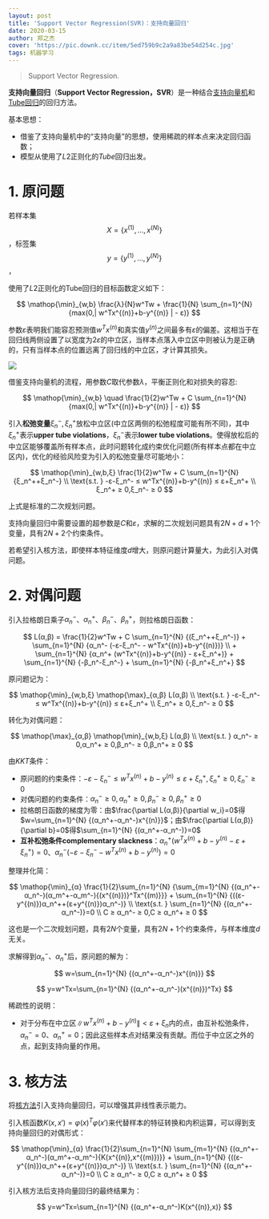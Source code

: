 ```yaml
---
layout: post
title: 'Support Vector Regression(SVR)：支持向量回归'
date: 2020-03-15
author: 郑之杰
cover: 'https://pic.downk.cc/item/5ed759b9c2a9a83be54d254c.jpg'
tags: 机器学习
---
```


> Support Vector Regression.

**支持向量回归**（**Support Vector Regression，SVR**）是一种结合[支持向量机](https://0809zheng.github.io/2020/03/14/SVM.html)和[Tube回归](https://0809zheng.github.io/2020/03/29/tube.html)的回归方法。

基本思想：
- 借鉴了支持向量机中的“支持向量”的思想，使用稀疏的样本点来决定回归函数；
- 模型从使用了$L2$正则化的$Tube$回归出发。

# 1. 原问题
若样本集$$X=\{x^{(1)},...,x^{(N)}\}$$，标签集$$y=\{y^{(1)},...,y^{(N)}\}$$，

使用了$L2$正则化的Tube回归的目标函数定义如下：

$$ \mathop{\min}_{w,b}  \frac{λ}{N}w^Tw + \frac{1}{N} \sum_{n=1}^{N} {max(0,| w^Tx^{(n)}+b-y^{(n)} | - ε)} $$

参数$ε$表明我们能容忍预测值$w^Tx^{(n)}$和真实值$y^{(n)}$之间最多有$ε$的偏差。这相当于在回归线两侧设置了以宽度为$2ε$的中立区，当样本点落入中立区中则被认为是正确的，只有当样本点的位置远离了回归线的中立区，才计算其损失。

![](https://pic.downk.cc/item/5ed759b9c2a9a83be54d254c.jpg)

借鉴支持向量机的流程，用参数$C$取代参数$λ$，平衡正则化和对损失的容忍:

$$ \mathop{\min}_{w,b} \quad \frac{1}{2}w^Tw + C \sum_{n=1}^{N} {max(0,| w^Tx^{(n)}+b-y^{(n)} | - ε)} $$

引入**松弛变量**$ξ_n^-,ξ_n^+$放松中立区(中立区两侧的松弛程度可能有所不同)，其中$ξ_n^+$表示**upper tube violations**，$ξ_n^-$表示**lower tube violations**。使得放松后的中立区能够覆盖所有样本点，此时问题转化成约束优化问题(所有样本点都在中立区内)，优化的经验风险变为引入的松弛变量尽可能地小：

$$ \mathop{\min}_{w,b,ξ}  \frac{1}{2}w^Tw + C \sum_{n=1}^{N} {ξ_n^++ξ_n^-} \\ \text{s.t. }  -ε-ξ_n^- ≤ w^Tx^{(n)}+b-y^{(n)} ≤ ε+ξ_n^+ \\ ξ_n^+ ≥ 0,ξ_n^- ≥ 0 $$

上式是标准的二次规划问题。

支持向量回归中需要设置的超参数是$C$和$ε$，求解的二次规划问题具有$2N+d+1$个变量，具有$2N+2$个约束条件。

若希望引入核方法，即使样本特征维度$d$增大，则原问题计算量大，为此引入对偶问题。

# 2. 对偶问题
引入拉格朗日乘子$α_n^-$、$α_n^+$、$β_n^-$、$β_n^+$，则拉格朗日函数：

$$ L(α,β) = \frac{1}{2}w^Tw + C \sum_{n=1}^{N} {(ξ_n^++ξ_n^-)} + \sum_{n=1}^{N} {α_n^- (-ε-ξ_n^- - w^Tx^{(n)}+b-y^{(n)})} \\ + \sum_{n=1}^{N} {α_n^+ (w^Tx^{(n)}+b-y^{(n)} - ε+ξ_n^+)} + \sum_{n=1}^{N} {-β_n^-ξ_n^-} + \sum_{n=1}^{N} {-β_n^+ξ_n^+} $$

原问题记为：

$$ \mathop{\min}_{w,b,ξ}  \mathop{\max}_{α,β}  L(α,β) \\ \text{s.t. } -ε-ξ_n^- ≤ w^Tx^{(n)}+b-y^{(n)} ≤ ε+ξ_n^+ \\ ξ_n^+ ≥ 0,ξ_n^- ≥ 0 $$

转化为对偶问题：

$$ \mathop{\max}_{α,β}  \mathop{\min}_{w,b,ξ}  L(α,β) \\ \text{s.t. } α_n^- ≥ 0,α_n^+ ≥ 0,β_n^- ≥ 0,β_n^+ ≥ 0 $$

由$KKT$条件：
- 原问题的约束条件：$-ε-ξ_n^- ≤ w^Tx^{(n)}+b-y^{(n)} ≤ ε+ξ_n^+ , ξ_n^+ ≥ 0,ξ_n^- ≥ 0$
- 对偶问题的约束条件：$α_n^- ≥ 0,α_n^+ ≥ 0,β_n^- ≥ 0,β_n^+ ≥ 0$
- 拉格朗日函数的梯度为零：由$\frac{\partial L(α,β)}{\partial w_i}=0$得$w=\sum_{n=1}^{N} {(α_n^+-α_n^-)x^{(n)}}$；由$\frac{\partial L(α,β)}{\partial b}=0$得$\sum_{n=1}^{N} {(α_n^+-α_n^-)}=0$
- **互补松弛条件complementary slackness**：$α_n^+ (w^Tx^{(n)}+b-y^{(n)} - ε+ξ_n^+)=0$、$α_n^- (-ε-ξ_n^- - w^Tx^{(n)}+b-y^{(n)})=0$

整理并化简：

$$ \mathop{\min}_{α}  \frac{1}{2}\sum_{n=1}^{N} {\sum_{m=1}^{N} {(α_n^+-α_n^-)(α_m^+-α_m^-){(x^{(n)})}^Tx^{(m)}}} + \sum_{n=1}^{N} {((ε-y^{(n)})α_n^++(ε+y^{(n)})α_n^-)} \\ \text{s.t. } \sum_{n=1}^{N} {(α_n^+-α_n^-)}=0 \\ C ≥ α_n^- ≥ 0,C ≥ α_n^+ ≥ 0 $$

这也是一个二次规划问题，具有$2N$个变量，具有$2N+1$个约束条件，与样本维度$d$无关。

求解得到$α_n^-$、$α_n^+$后，原问题的解为：

$$ w=\sum_{n=1}^{N} {(α_n^+-α_n^-)x^{(n)}} $$

$$ y=w^Tx=\sum_{n=1}^{N} {(α_n^+-α_n^-)(x^{(n)})^Tx} $$

稀疏性的说明：
- 对于分布在中立区$\| w^Tx^{(n)}+b-y^{(n)} \| < ε+ξ_n$内的点，由互补松弛条件，$α_n^-=0$、$α_n^+=0$；因此这些样本点对结果没有贡献。而位于中立区之外的点，起到支持向量的作用。

# 3. 核方法
将[核方法](https://0809zheng.github.io/2021/07/23/kernel.html)引入支持向量回归，可以增强其非线性表示能力。

引入核函数$K(x,x')={φ(x)}^Tφ(x')$来代替样本的特征转换和内积运算，可以得到支持向量回归的对偶形式：

$$ \mathop{\min}_{α}  \frac{1}{2}\sum_{n=1}^{N} \sum_{m=1}^{N} {(α_n^+-α_n^-)(α_m^+-α_m^-){K(x^{(n)},x^{(m)})}} + \sum_{n=1}^{N} {((ε-y^{(n)})α_n^++(ε+y^{(n)})α_n^-)} \\ \text{s.t. } \sum_{n=1}^{N} {(α_n^+-α_n^-)}=0 \\ C ≥ α_n^- ≥ 0,C ≥ α_n^+ ≥ 0 $$

引入核方法后支持向量回归的最终结果为：

$$ y=w^Tx=\sum_{n=1}^{N} {(α_n^+-α_n^-)K(x^{(n)},x)} $$
